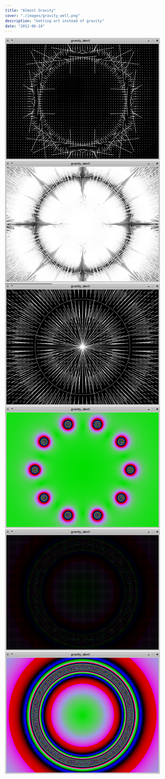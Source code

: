```yaml
---
title: "Almost Gravity"
cover: "./images/gravity_well.png"
description: "Getting art instead of gravity"
date: "2012-06-14"
---
```


<!-- FIXME when was this? -->

![](images/gravity_well.png)
![](images/gravity_well2.png)
![](images/gravity_well3.png)
![](images/gravity_well4.png)
![](images/gravity_well5.png)
![](images/gravity_well6.png)
